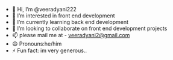- 👋 Hi, I’m @veeradyani222
- 👀 I’m interested in front end development
- 🌱 I’m currently learning back end development
- 💞️ I’m looking to collaborate on front end development projects
- 📫 please mail me at - veeradyani2@gmail.com
- 😄 Pronouns:he/him
- ⚡ Fun fact: im very generous..

<!---
veeradyani222/veeradyani222 is a ✨ special ✨ repository because its `README.md` (this file) appears on your GitHub profile.
You can click the Preview link to take a look at your changes.
--->
